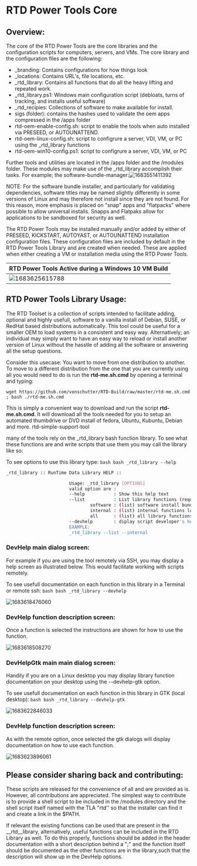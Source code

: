 # RTD Power Tools Core

## Overview:

The core of the RTD Power Tools are the core libraries and the configuration scripts for computers, servers, and VMs. The core library and the configuration files are the following:

* _branding: Contains configurations for how things look
* _locations: Contains URL's, file locations, etc.
* _rtd_library: Contains all functions that do all the heavy lifting and repeated work.
* _rtd_library.ps1: Windows main configuration script (debloats, turns of tracking, and installs useful software)
* _rtd_recipies: Collections of software to make available for install.
* sigs (folder): contains the hashes used to validate the oem apps compressed in the /apps folder
* rtd-oem-enable-config.sh: script to enable the tools when auto installed via PRESEED, or AUTOUNATTEND.
* rtd-oem-linux-config.sh: script to configrure a server, VDI, VM, or PC using the _rtd_library functions
* rtd-oem-win10-config.ps1: script to configrure a server, VDI, VM, or PC

Further tools and utilities are located in the /apps folder and the /modules folder. These modules may make use of the _rtd_library accomplish their tasks. For example; the software-bundle-manager:![1683551411392](image/README/1683551411392.png)

NOTE: For the software bundle installer, and particularly for validating dependencies, software titles may be named slightly differently in some versions of Linux and may therefore not install since they are not found. For this reason, more emphasis is placed on "snap" apps and "flatpacks" where possible to allow universal installs. Snapps and Flatpaks allow for applications to be sandboxed for security as well.

The RTD Power Tools may be installed manually and/or added by either of PRESEED, KICKSTART, AUTOYAST, or AUTOUNATTEND installation configuration files. These configuration files are included by default in the RTD Power Tools Library and are created when needed. These are applied when either creating a VM or installation media using the RTD Power Tools.

| RTD Power Tools Active during a Windows 10 VM Build |
| --------------------------------------------------- |
| ![1683625615788](image/README/1683625615788.png)      |


## RTD Power Tools Library Usage:

The RTD Toolset is a collection of scripts intended to facilitate adding, optional and highly usefull, software to a vanilla install of Debian, SUSE, or RedHat based distributions automatically. This tool could be useful for a smaller OEM to load systems in a consistent and easy way. Alternatively; an individual may simply want to have an easy way to reload or install another version of Linux without the hasstle of adding all the software or answering all the setup questions.

 Consider this usecase: You want to move from one distribution to another. To move to a different distribution from the one that you are currently using all you would need to do is run the **rtd-me.sh.cmd** by opening a terminal and typing:

```
wget https://github.com/vonschutter/RTD-Build/raw/master/rtd-me.sh.cmd ; bash ./rtd-me.sh.cmd 
```

This is simply a convenient way to download and run the script **rtd-me.sh.cmd**. It will download all the tools needed for you to setup an automated thumbdrive or DVD install of fedora, Ubuntu, Kubuntu, Debian and more. rtd-simple-support-tool

many of the tools rely on the _rtd_library bash function library. To see what these functions are and write scripts that use them you may call the library like so:

To see options to use this library type:
``bash bash _rtd_library --help``

```bash
_rtd_library :: RunTime Data Library HELP ::

                        Usage: _rtd_library [OPTIONS]
                        valid option are :
                        --help           : Show this help text
                        --list           : List library functions (requires options: software, or internal, or all)
                                software : (list) software install bundles available
                                internal : (list) internal functions loaded
                                all      : (list) all library functions including software
                        --devhelp        : diplay script developer's help
                        EXAMPLE:
                        _rtd_library --list --internal
```

### DevHelp main dialog screen:

For example if you are using the tool remotely via SSH, you may display a help screen as illustrated below. This would facilitate working with scripts remotely.

To see usefull documentation on each function in this library in a Terminal or remote ssh:
``bash bash _rtd_library --devhelp``

![1683618476060](image/README/1683618476060.png)

### DevHelp function description screen:

Once a function is selected the instructions are shown for how to use the function.

![1683618508270](image/README/1683618508270.png)

### DevHelpGtk main main dialog screen:

Handily if you are on a Linux desktop you may display library function documentation on your desktop using the --devhelp-gtk option.

To see usefull documentation on each function in this library in GTK (local desktop):
``bash bash _rtd_library --devhelp-gtk``

![1683622846033](image/README/1683622846033.png)

### DevHelp function description screen:

As with the remote option, once selected the gtk dialogs will display documentation on how to use each function.

![1683623896061](image/README/1683623896061.png)

## Please consider sharing back and contributing:

These scripts are released for the convenience of all and are provided as is. However, all contributions are appreciated. The simplest way to contribute is to provide a shell script to be included in the /modules directory and the shell script itself named with the TLA "rtd'' so that the installer can find it and create a link in the $PATH.

If relevant the existing functions can be used that are present in the __rtd__library, alternatively, useful functions can be included in the RTD Library as well. To do this properly, functions should be added in the header documentation with a short description behind a ";" and the function itself should be documented as the other functions are in the library,such that the description will show up in the DevHelp options.
